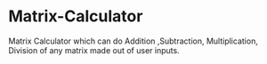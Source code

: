 # Matrix-Calculator

Matrix Calculator which can do Addition ,Subtraction, Multiplication, Division of any matrix made out of user inputs. 
